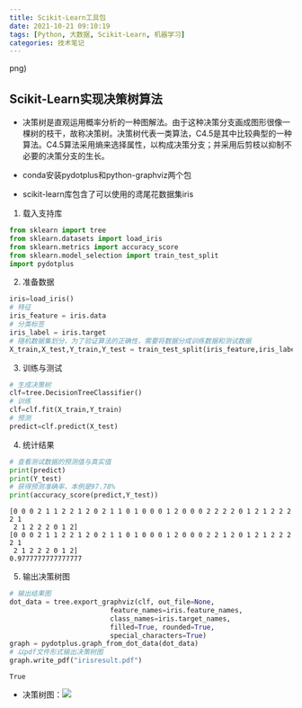 ```yaml
---
title: Scikit-Learn工具包
date: 2021-10-21 09:10:19
tags: [Python, 大数据, Scikit-Learn, 机器学习]
categories: 技术笔记
---
```

png)

## Scikit-Learn实现决策树算法

* 决策树是直观运用概率分析的一种图解法。由于这种决策分支画成图形很像一棵树的枝干，故称决策树。决策树代表一类算法，C4.5是其中比较典型的一种算法。C4.5算法采用熵来选择属性，以构成决策分支；并采用后剪枝以抑制不必要的决策分支的生长。

* conda安装pydotplus和python-graphviz两个包

* scikit-learn库包含了可以使用的鸢尾花数据集iris

1. 载入支持库


```python
from sklearn import tree
from sklearn.datasets import load_iris
from sklearn.metrics import accuracy_score
from sklearn.model_selection import train_test_split
import pydotplus
```

2. 准备数据


```python
iris=load_iris()
# 特征
iris_feature = iris.data
# 分类标签
iris_label = iris.target
# 随机数据集划分，为了验证算法的正确性，需要将数据分成训练数据和测试数据
X_train,X_test,Y_train,Y_test = train_test_split(iris_feature,iris_label,test_size=0.3,random_state=30)
```

3. 训练与测试


```python
# 生成决策树
clf=tree.DecisionTreeClassifier()
# 训练
clf=clf.fit(X_train,Y_train)
# 预测
predict=clf.predict(X_test)
```

4. 统计结果


```python
# 查看测试数据的预测值与真实值
print(predict)
print(Y_test)
# 获得预测准确率，本例是97.78%
print(accuracy_score(predict,Y_test))
```

    [0 0 0 2 1 1 2 2 1 2 0 2 1 1 0 1 0 0 0 1 2 0 0 0 2 2 2 2 0 1 2 1 2 2 2 2 1
     2 1 2 2 2 0 1 2]
    [0 0 0 2 1 1 2 2 1 2 0 2 1 1 0 1 0 0 0 1 2 0 0 0 2 2 1 2 0 1 2 1 2 2 2 2 1
     2 1 2 2 2 0 1 2]
    0.9777777777777777


5. 输出决策树图


```python
# 输出结果图
dot_data = tree.export_graphviz(clf, out_file=None, 
                         feature_names=iris.feature_names,  
                         class_names=iris.target_names,  
                         filled=True, rounded=True,  
                         special_characters=True)
graph = pydotplus.graph_from_dot_data(dot_data)
# 以pdf文件形式输出决策树图
graph.write_pdf("irisresult.pdf")
```




    True



* 决策树图：![](https://zjpicture.oss-cn-beijing.aliyuncs.com/img/20211021090412.png)